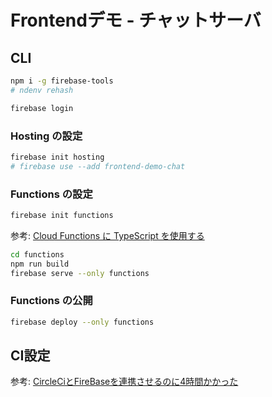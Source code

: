 # Frontendデモ - チャットサーバ

## CLI

```sh
npm i -g firebase-tools
# ndenv rehash
```

```sh
firebase login
```

### Hosting の設定

```sh
firebase init hosting
# firebase use --add frontend-demo-chat
```

### Functions の設定

```sh
firebase init functions
```

参考: [Cloud Functions に TypeScript を使用する](https://firebase.google.com/docs/functions/typescript?hl=ja)

```sh
cd functions
npm run build
firebase serve --only functions
```

### Functions の公開

```sh
firebase deploy --only functions
```

## CI設定

参考: [CircleCiとFireBaseを連携させるのに4時間かかった](https://qiita.com/hp_kj/items/bcf553715b1e441c216f)
